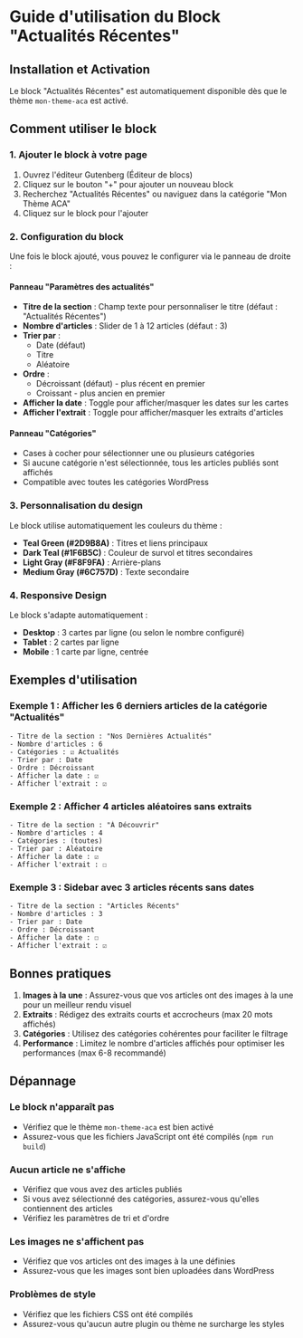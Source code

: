 # Guide d'utilisation du Block "Actualités Récentes"

## Installation et Activation

Le block "Actualités Récentes" est automatiquement disponible dès que le thème `mon-theme-aca` est activé.

## Comment utiliser le block

### 1. Ajouter le block à votre page

1. Ouvrez l'éditeur Gutenberg (Éditeur de blocs)
2. Cliquez sur le bouton "+" pour ajouter un nouveau block
3. Recherchez "Actualités Récentes" ou naviguez dans la catégorie "Mon Thème ACA"
4. Cliquez sur le block pour l'ajouter

### 2. Configuration du block

Une fois le block ajouté, vous pouvez le configurer via le panneau de droite :

#### Panneau "Paramètres des actualités"

- **Titre de la section** : Champ texte pour personnaliser le titre (défaut : "Actualités Récentes")
- **Nombre d'articles** : Slider de 1 à 12 articles (défaut : 3)
- **Trier par** :
  - Date (défaut)
  - Titre
  - Aléatoire
- **Ordre** :
  - Décroissant (défaut) - plus récent en premier
  - Croissant - plus ancien en premier
- **Afficher la date** : Toggle pour afficher/masquer les dates sur les cartes
- **Afficher l'extrait** : Toggle pour afficher/masquer les extraits d'articles

#### Panneau "Catégories"

- Cases à cocher pour sélectionner une ou plusieurs catégories
- Si aucune catégorie n'est sélectionnée, tous les articles publiés sont affichés
- Compatible avec toutes les catégories WordPress

### 3. Personnalisation du design

Le block utilise automatiquement les couleurs du thème :

- **Teal Green (#2D9B8A)** : Titres et liens principaux
- **Dark Teal (#1F6B5C)** : Couleur de survol et titres secondaires
- **Light Gray (#F8F9FA)** : Arrière-plans
- **Medium Gray (#6C757D)** : Texte secondaire

### 4. Responsive Design

Le block s'adapte automatiquement :

- **Desktop** : 3 cartes par ligne (ou selon le nombre configuré)
- **Tablet** : 2 cartes par ligne
- **Mobile** : 1 carte par ligne, centrée

## Exemples d'utilisation

### Exemple 1 : Afficher les 6 derniers articles de la catégorie "Actualités"

```
- Titre de la section : "Nos Dernières Actualités"
- Nombre d'articles : 6
- Catégories : ☑ Actualités
- Trier par : Date
- Ordre : Décroissant
- Afficher la date : ☑
- Afficher l'extrait : ☑
```

### Exemple 2 : Afficher 4 articles aléatoires sans extraits

```
- Titre de la section : "À Découvrir"
- Nombre d'articles : 4
- Catégories : (toutes)
- Trier par : Aléatoire
- Afficher la date : ☑
- Afficher l'extrait : ☐
```

### Exemple 3 : Sidebar avec 3 articles récents sans dates

```
- Titre de la section : "Articles Récents"
- Nombre d'articles : 3
- Trier par : Date
- Ordre : Décroissant
- Afficher la date : ☐
- Afficher l'extrait : ☑
```

## Bonnes pratiques

1. **Images à la une** : Assurez-vous que vos articles ont des images à la une pour un meilleur rendu visuel
2. **Extraits** : Rédigez des extraits courts et accrocheurs (max 20 mots affichés)
3. **Catégories** : Utilisez des catégories cohérentes pour faciliter le filtrage
4. **Performance** : Limitez le nombre d'articles affichés pour optimiser les performances (max 6-8 recommandé)

## Dépannage

### Le block n'apparaît pas

- Vérifiez que le thème `mon-theme-aca` est bien activé
- Assurez-vous que les fichiers JavaScript ont été compilés (`npm run build`)

### Aucun article ne s'affiche

- Vérifiez que vous avez des articles publiés
- Si vous avez sélectionné des catégories, assurez-vous qu'elles contiennent des articles
- Vérifiez les paramètres de tri et d'ordre

### Les images ne s'affichent pas

- Vérifiez que vos articles ont des images à la une définies
- Assurez-vous que les images sont bien uploadées dans WordPress

### Problèmes de style

- Vérifiez que les fichiers CSS ont été compilés
- Assurez-vous qu'aucun autre plugin ou thème ne surcharge les styles
